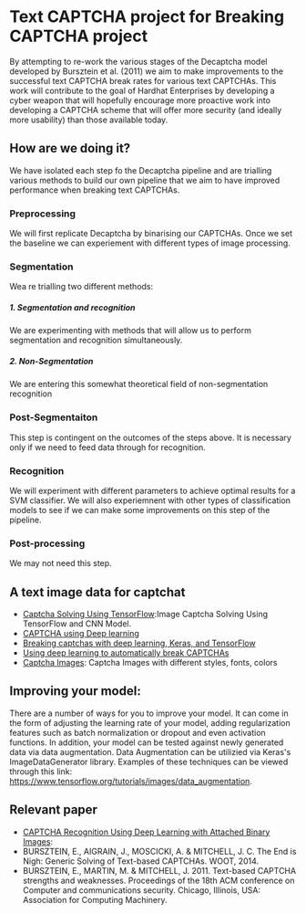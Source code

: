 # Text CAPTCHA project for Breaking CAPTCHA project

By attempting to re-work the various stages of the Decaptcha model developed by Bursztein et al. (2011) we aim to make improvements to the successful text CAPTCHA break rates for various text CAPTCHAs. This work will contribute to the goal of Hardhat Enterprises by developing a cyber weapon that will hopefully encourage more proactive work into developing a CAPTCHA scheme that will offer more security (and ideally more usability) than those available today. 

## How are we doing it?

We have isolated each step fo the Decaptcha pipeline and are trialling various methods to build our own pipeline that we aim to have improved performance when breaking text CAPTCHAs.

### Preprocessing

We will first replicate Decaptcha by binarising our CAPTCHAs. Once we set the baseline we can experiement with different types of image processing.

### Segmentation

Wea re trialling two different methods:

##### 1. Segmentation and recognition 

We are experimenting with methods that will allow us to perform segmentation and recognition simultaneously.

##### 2. Non-Segmentation

We are entering this somewhat theoretical field of non-segmentation recognition

### Post-Segmentaiton

This step is contingent on the outcomes of the steps above. It is necessary only if we need to feed data through for recognition.

### Recognition

We will experiment with different parameters to achieve optimal results for a SVM classifier. We will also experiemnent with other types of classification models to see if we can make some improvements on this step of the pipeline.

### Post-processing

We may not need this step.

## A text image data for captchat
- [Captcha Solving Using TensorFlow](https://github.com/JackonYang/captcha-tensorflow):Image Captcha Solving Using TensorFlow and CNN Model.
- [CAPTCHA using Deep learning](https://github.com/Vykstorm/CaptchaDL)
- [Breaking captchas with deep learning, Keras, and TensorFlow](https://pyimagesearch.com/2021/07/14/breaking-captchas-with-deep-learning-keras-and-tensorflow/)
- [Using deep learning to automatically break CAPTCHAs](https://github.com/tharidu/breakingcaptcha/blob/master/report/CAPTCHA-report.md)
- [Captcha Images](https://www.kaggle.com/datasets/aadhavvignesh/captcha-images): Captcha Images with different styles, fonts, colors

## Improving your model:
There are a number of ways for you to improve your model. It can come in the form of adjusting the learning rate of your model, adding regularization features such as batch normalization or dropout and even activation functions. In addition, your model can be tested against newly generated data via data augmentation. Data Augmentation can be utilizied via Keras's ImageDataGenerator library. Examples of these techniques can be viewed through this link: https://www.tensorflow.org/tutorials/images/data_augmentation.

## Relevant paper
- [CAPTCHA Recognition Using Deep Learning with Attached Binary Images](https://www.mdpi.com/2079-9292/9/9/1522/htm#sec3dot2-electronics-09-01522): 
- BURSZTEIN, E., AIGRAIN, J., MOSCICKI, A. & MITCHELL, J. C. The End is Nigh: Generic Solving of Text-based CAPTCHAs.  WOOT, 2014. 
- BURSZTEIN, E., MARTIN, M. & MITCHELL, J. 2011. Text-based CAPTCHA strengths and weaknesses. Proceedings of the 18th ACM conference on Computer and communications security. Chicago, Illinois, USA: Association for Computing Machinery. 
